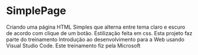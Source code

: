 # SimplePage
Criando uma página HTML Simples que alterna entre tema claro e escuro de acordo com clique de um botão. Estilização feita em css. Esta projeto faz parte do treinamento Introdução ao desenvolvimento para a Web usando Visual Studio Code. Este treinamento fiz pela Microsoft
